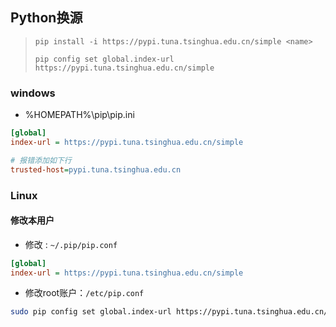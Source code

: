 <!-- 
title: Python基础
sort: 
--> 

## Python换源

> `pip install -i https://pypi.tuna.tsinghua.edu.cn/simple <name>`
>
> `pip config set global.index-url https://pypi.tuna.tsinghua.edu.cn/simple`

### windows

- %HOMEPATH%\pip\pip.ini

```ini
[global]
index-url = https://pypi.tuna.tsinghua.edu.cn/simple

# 报错添加如下行
trusted-host=pypi.tuna.tsinghua.edu.cn
```


### Linux

#### **修改本用户**

- 修改 : `~/.pip/pip.conf`


```ini
[global]
index-url = https://pypi.tuna.tsinghua.edu.cn/simple
```

- 修改root账户：`/etc/pip.conf`

```bash
sudo pip config set global.index-url https://pypi.tuna.tsinghua.edu.cn/simple
```
